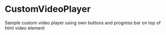 # CustomVideoPlayer
Sample custom video player using own buttons and progress bar on top of html video element
